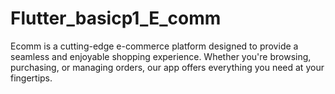 # Flutter_basicp1_E_comm
Ecomm is a cutting-edge e-commerce platform designed to provide a seamless and enjoyable shopping experience. Whether you're browsing, purchasing, or managing orders, our app offers everything you need at your fingertips.
